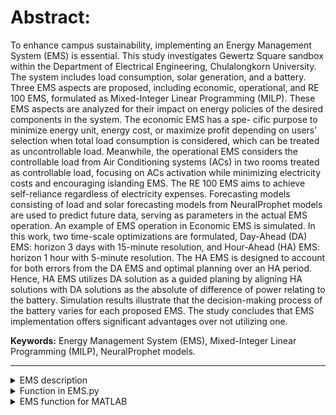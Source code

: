 # Abstract: 
To enhance campus sustainability, implementing an Energy Management System (EMS) is essential. This study investigates Gewertz Square sandbox within the Department of Electrical Engineering, Chulalongkorn University. The system includes load consumption, solar generation, and a battery. Three EMS aspects are proposed, including economic, operational, and RE 100 EMS, formulated as Mixed-Integer Linear Programming (MILP). These EMS aspects are analyzed for their impact on energy policies of the desired components in the system. The economic EMS has a spe- cific purpose to minimize energy unit, energy cost, or maximize profit depending on users’ selection when total load consumption is considered, which can be treated as uncontrollable load. Meanwhile, the operational EMS considers the controllable load from Air Conditioning systems (ACs) in two rooms treated as controllable load, focusing on ACs activation while minimizing electricity costs and encouraging islanding EMS. The RE 100 EMS aims to achieve self-reliance regardless of electricity expenses. Forecasting models consisting of load and solar forecasting models from NeuralProphet models are used to predict future data, serving as parameters in the actual EMS operation. An example of EMS operation in Economic EMS is simulated. In this work, two time-scale optimizations are formulated, Day-Ahead (DA) EMS: horizon 3 days with 15-minute resolution, and Hour-Ahead (HA) EMS: horizon 1 hour with 5-minute resolution. The HA EMS is designed to account for both errors from the DA EMS and optimal planning over an HA period. Hence, HA EMS utilizes DA solution as a guided planing by aligning HA solutions with DA solutions as the absolute of difference of power relating to the battery. Simulation results illustrate that the decision-making process of the battery varies for each proposed EMS. The study concludes that EMS implementation offers significant advantages over not utilizing one.

**Keywords:** 
Energy Management System (EMS), Mixed-Integer Linear Programming (MILP), NeuralProphet models.

---

<details>
<summary>EMS description</summary>

| General parameter  | Unit |
| ------------- | ------------- |
| Resolution  | Minute |
| Horizon  | Minute |
| Buy rate  | THB/kWh |
| Sell rate*  | THB/kWh |
| Start_date* | No unit |
| PV | kW |
| PL | kW |


| Battery parameter  | Unit |
| ------------- | ------------- |
| Actual capacity  | kWh |
| Charge efficiency  | - |
| Discharge efficiency  | - |
| Charge rate | kW |
| Discharge rate | kW |
| min | % |
| initial | % |
| max  | % |


| AC parameter  | Unit |
| ------------- | ------------- |
| ACschedule*  | No unit |
| Puload* | kW |
| encourage_weight | THB |
| Paclab_rate | kW |
| Pacstudent_rate | kW |

Note : Start_date is in YYYY-MM-DD HH:MM:SS which must be converted using pd.to_datetime  <br />
       Buy/Sell rate is obtained from getBuySellrate <br />
       ACschedule rate is obtained from getSchedule <br />
       for Puload, currently, we used min() to extract uload from PL. 
</details>
<details>
<summary>Function in EMS.py</summary>
  
`getBuySellrate(Resolution,Horizon,TOU_CHOICE,start_time=datetime.timedelta(minutes=0))` <br />
 Parameters  <br />
 **Resolution** : integer <br />
 Time gap between each point of solution (Time resolution) <br />
 **Horizon** : integer <br />
 Optimization horizon
 **TOU_CHOICE** : str (choose either 'smart' or 'THcurrent') <br />
 The choice of TOU in which the function generate  <br />
 **start_time** : datetime.timedelta obj. <br />
 The number of minutes past from 00:00. It must be integer multiple of resolution. For example, if the resolution is 15 minute, then 5,10 are not allowed. <br />
 **Return** : DataFrame <br />
 Dataframe consists of 'time','buy', and 'sell' column which are buy and sell rate at the 'time'. <br />
 `getSchedule(start_date,Horizon,Resolution)` <br />
 Parameters  <br />
 **start_date** : datetime.datetime obj. <br />
 First point of datetime column <br />
 **Horizon** : integer <br />
 Optimization horizon <br />
 **Resolution** : integer <br />
 Time gap between each point of solution (Time resolution) <br />
 **Return** : DataFrame <br />
 DataFrame consists of 'datetime' and 'status' columns. The 'status' column is binary variable which 1 mean to use AC <br />
 ```
       # PARAMETER DICT FOR ECONOMIC AND RE EMS
       PARAM = {}
       # add length check with res & horizon
       PARAM['Horizon'] = 4*24*60        # horizon to optimize (min)
       PARAM['Resolution'] = 15    # sampling period(min)
       PARAM['PV_capacity'] = 50   # (kw) PV sizing for this EMS
       TOU = getBuySellrate(Resolution=PARAM['Resolution'],
                                           Horizon=PARAM['Horizon'],
                                           TOU_CHOICE='THcurrent',
                                           start_time=datetime.timedelta(minutes=0))
       PARAM['Buy_rate'] = TOU['buy'].to_numpy()
       PARAM['Sell_rate'] = TOU['sell'].to_numpy()
       PARAM['Start_date'] =  pd.to_datetime('2023-04-18 00:00:00')
       PARAM['battery'] = {}
       PARAM['battery']['charge_effiency'] = [0.95,0.95];              #  bes charge eff
       PARAM['battery']['discharge_effiency'] = [0.95*0.93,0.95*0.93]; #  bes discharge eff note inverter eff 0.93-0.96
       PARAM['battery']['discharge_rate'] = [30,30]; # kW max discharge rate
       PARAM['battery']['charge_rate'] = [30,30]; # kW max charge rate
       PARAM['battery']['actual_capacity'] = [125,125]; # kWh soc_capacity 
       PARAM['battery']['initial'] = [50,50]; # userdefined int 0-100 %
       PARAM['battery']['min'] = [20,20]; #min soc userdefined int 0-100 %
       PARAM['battery']['max'] = [80,80]; #max soc userdefined int 0-100 %
       PARAM['battery']['num_batt'] = len(PARAM['battery']['actual_capacity'])
       PARAM['PV'] = pv_data[ (pv_data['datetime'] >= PARAM['Start_date']) & (pv_data['datetime'] < PARAM['Start_date'] + pd.Timedelta(minutes=PARAM['Horizon'])) ]['Ptot (kW)'].to_numpy().flatten()
       PARAM['PL'] = load_data[ (load_data['datetime'] >= PARAM['Start_date']) & (load_data['datetime'] < PARAM['Start_date'] + pd.Timedelta(minutes=PARAM['Horizon']))]['Ptot (kW)'].to_numpy().flatten() 
 ```
 ```
       # PARAMETER DICT FOR AC EMS
       PARAM = {}
       # add length check with res & horizon
       PARAM['Horizon'] = 4*24*60        # horizon to optimize (min)
       PARAM['Resolution'] = 15    # sampling period(min)
       PARAM['PV_capacity'] = 50   # (kw) PV sizing for this EMS
       TOU = getBuySellrate(Resolution=PARAM['Resolution'],
                                           Horizon=PARAM['Horizon'],
                                           TOU_CHOICE='THcurrent',
                                           start_time=datetime.timedelta(minutes=0))
       PARAM['Buy_rate'] = TOU['buy'].to_numpy()
       PARAM['Sell_rate'] = TOU['sell'].to_numpy()
       PARAM['Start_date'] =  pd.to_datetime('2023-04-18 00:00:00')
       PARAM['battery'] = {}
       PARAM['battery']['charge_effiency'] = [0.95,0.95];              #  bes charge eff
       PARAM['battery']['discharge_effiency'] = [0.95*0.93,0.95*0.93]; #  bes discharge eff note inverter eff 0.93-0.96
       PARAM['battery']['discharge_rate'] = [30,30]; # kW max discharge rate
       PARAM['battery']['charge_rate'] = [30,30]; # kW max charge rate
       PARAM['battery']['actual_capacity'] = [125,125]; # kWh soc_capacity 
       PARAM['battery']['initial'] = [50,50]; # userdefined int 0-100 %
       PARAM['battery']['min'] = [20,20]; #min soc userdefined int 0-100 %
       PARAM['battery']['max'] = [80,80]; #max soc userdefined int 0-100 %
       PARAM['battery']['num_batt'] = len(PARAM['battery']['actual_capacity'])
       PARAM['PV'] = pv_data[ (pv_data['datetime'] >= PARAM['Start_date']) & (pv_data['datetime'] < PARAM['Start_date'] + pd.Timedelta(minutes=PARAM['Horizon'])) ]['Ptot (kW)'].to_numpy().flatten()
       PARAM['PL'] = load_data[ (load_data['datetime'] >= PARAM['Start_date']) & (load_data['datetime'] < PARAM['Start_date'] + pd.Timedelta(minutes=PARAM['Horizon']))]['Ptot (kW)'].to_numpy().flatten() 
       PARAM['AClab'] = {}
       PARAM['ACstudent'] = {}
       PARAM['AClab']['encourage_weight'] = 5 # (THB) weight for encourage lab ac usage
       PARAM['ACstudent']['encourage_weight'] = 2 #  (THB) weight for encourage student ac usage
       PARAM['AClab']['Paclab_rate'] = 3.71*3 # (kw) air conditioner input Power for lab
       PARAM['ACstudent']['Pacstudent_rate'] = 1.49*2 + 1.82*2 # (kw) air conditioner input Power for lab
       PARAM['Puload'] = PARAM['PL'].min() # (kW) power of uncontrollable load
       schedule = getSchedule(PARAM['Start_date'],PARAM['Horizon'],PARAM['Resolution'])
       PARAM['ACschedule']= schedule['status'].to_numpy() # schedule for AC
 ```
 
 `EMS_econ_opt(PARAM,energyfromgrid=0,energycost=0,profit=0,multibatt=1,chargebatt=0,smoothcharge=0)`
 Parameters  <br />
 **PARAM** : dict <br />
 Dictionary consists of parameters as shown above. See more example in demo. <br />
 Note : PV, PL, Buy_rate, Sell_rate must be numpy object and battery parameters must be list of length n (n is the number of batteries). <br />
 **energyfromgrid,energycost,profit** : int,float  <br />
 The weight for Jcost. Only one of these weight can be positive at a time, otherwise, the exception is raised.  <br />
 Note : when using `energyfromgrid`, TOU is not needed. <br />
 **multibatt,chargebatt,smoothcharge** : int,float  <br />
 The weight for Jbatt.   <br />
 **Return** : DataFrame <br />
 The solution is in pandas dataframe format. The dataframe consists of 'datetime','PARAM_PV','PARAM_PL' and all other variables use in optimization problem. <br />
 `EMS_AC_opt(PARAM,energycost=0,multibatt=1,chargebatt=0,smoothcharge=0)`  <br />
 Parameters  <br />
 **PARAM** : dict <br />
 Dictionary consists of parameters as shown above. See more example in demo. <br />
 **energycost** : int,float <br />
 The weight for buying energy from grid objective. If it is 0, then the problem is islanding. <br />
 Note : when islanding, TOU is not needed. <br />
 **multibatt,chargebatt,smoothcharge** : int,float  <br />
 The weight for Jbatt.   <br />
 **Return** : DataFrame <br />
 The solution is in pandas dataframe format. The dataframe consists of 'datetime','PARAM_PV','Puload' and all other variables use in optimization problem. <br />
 `EMS_RE_opt(PARAM,multibatt=1,chargebatt=0,smoothcharge=0)`
 Parameters  <br />
 **PARAM** : dict <br />
 Dictionary consists of parameters as shown above. See more example in demo. <br />
 **multibatt,chargebatt,smoothcharge** : int,float  <br />
 The weight for Jbatt.   <br />
 **Return** : DataFrame <br />
 The solution is in pandas dataframe format. The dataframe consists of 'datetime','PARAM_PV','PARAM_PL' and all other variables use in optimization problem. <br />
 `EMS_energycost_plot(PARAM,sol)`  <br />
 Parameters  <br />
 **PARAM** : dict <br />
 Dictionary consists of parameters as shown above. See more example in demo. <br />
 **sol** : DataFrame <br />
 Solution dataframe obtained from `EMS_econ_opt` when `energycost > 0` <br />
 **Return** : matplotlib figure <br />
 The figure object from matplotlib which plot solution and can be later save using `fig.savefig(path,bbox_inches='tight')` <br />
 `EMS_profit_plot(PARAM,sol)`  <br />
 Parameters  <br />
 **PARAM** : dict <br />
 Dictionary consists of parameters as shown above. See more example in demo. <br />
 **sol** : DataFrame <br />
 Solution dataframe obtained from `EMS_econ_opt` when `profit > 0` <br />
 **Return** : matplotlib figure <br />
 The figure object from matplotlib which plot solution and can be later save using `fig.savefig(path,bbox_inches='tight')` <br />
 `EMS_energyfromgrid_plot(PARAM,sol)`   <br />
 Parameters  <br />
 **PARAM** : dict <br />
 Dictionary consists of parameters as shown above. See more example in demo. <br />
 **sol** : DataFrame <br />
 Solution dataframe obtained from `EMS_econ_opt` when `energyfromgrid > 0` <br />
 **Return** : matplotlib figure <br />
 The figure object from matplotlib which plot solution and can be later save using `fig.savefig(path,bbox_inches='tight')` <br />
 `EMS_AC_plot(PARAM,sol)`  <br />
 Parameters  <br />
 **PARAM** : dict <br />
 Dictionary consists of parameters as shown above. See more example in demo. <br />
 **sol** : DataFrame <br />
 Solution dataframe obtained from `EMS_AC_opt` <br />
 **Return** : matplotlib figure <br />
 The figure object from matplotlib which plot solution and can be later save using `fig.savefig(path,bbox_inches='tight')` <br />
 `EMS_RE_plot(PARAM,sol)`   <br />
  Parameters  <br />
 **PARAM** : dict <br />
 Dictionary consists of parameters as shown above. See more example in demo. <br />
 **sol** : DataFrame <br />
 Solution dataframe obtained from `EMS_RE_opt` <br />
 **Return** : matplotlib figure <br />
 The figure object from matplotlib which plot solution and can be later save using `fig.savefig(path,bbox_inches='tight')` <br />
</details>

<details>
<summary>EMS function for MATLAB</summary>
       
`[Buy_rate,Sell_rate] = getBuySellrate(start_date,resolution,time_horizon,TOU_CHOICE)`
 Parameters  <br />
 **start_date** : datetime object  <br />
 start time of optimization. For example, "2023-05-13 05:00:00"  <br />
 **resolution** : integer <br />
 Time gap between each point of solution (Time resolution) <br />
 **time_horizon** : integer <br />
 Optimization horizon <br />
 **TOU_CHOICE** : str (choose either 'smart' or 'THcurrent') <br />
 The choice of TOU in which the function generate  <br />
 
 **Return** : vector <br />
 Buy_rate, Sell_rate in interested period  [start_date,start_date + time_horizon) <br />
 `function [PL,PV] = get_load_and_pv_data(load_data,pv_data,start_date,time_horizon, desired_PVcapacity)`
 Parameters  <br />
 **load_data** : datetime object  <br />
 Table of historical load consumption <br />
 **pv_data** : integer <br />
 Table of historical solar generation <br />
 **start_date** : datetime object  <br />
 start time of optimization. For example, "2023-05-13 05:00:00"  <br />
 **time_horizon** : integer <br />
 Optimization horizon <br />
 **desired_PVcapacity** : Real number <br />
 The size of PV <br />
 **Return** : vector <br />
 PL, PV in interested period  [start_date,start_date + time_horizon) <br />
 
 **Return** : vector <br />
 Buy_rate, Sell_rate in interested period  [start_date,start_date + time_horizon) <br />
       
       ```%   PARAMETER FOR ECON and RE EMS
              ---- get load&pv data and buy&sell rate ----
              [PARAM.PL,PARAM.PV] = get_load_and_pv_data(load_data,pv_data,start_date, time_horizon, pv_capacity);
              [PARAM.Buy_rate,PARAM.Sell_rate] = getBuySellrate(start_date,resolution,time_horizon,TOU_CHOICE);
              
              % ---- save parameters ----
              PARAM.start_date  = start_date;
              PARAM.Resolution  = resolution;
              PARAM.Horizon     = time_horizon; 
              PARAM.PV_capacity = pv_capacity;
              PARAM.TOU_CHOICE  = TOU_CHOICE;
              PARAM.weight_energyfromgrid = 0;
              PARAM.weight_energycost = 1;
              PARAM.weight_profit = 0;
              PARAM.weight_multibatt = 1;
              PARAM.weight_chargebatt = 1;
              PARAM.weight_smoothcharge  = 2;   
              % Battery parameters
              PARAM.battery.charge_effiency = [0.95 0.95]; %bes charge eff
              PARAM.battery.discharge_effiency = [0.95*0.93 0.95*0.93]; %  bes discharge eff note inverter eff 0.93-0.96
              PARAM.battery.discharge_rate = [30 30]; % kW max discharge rate
              PARAM.battery.charge_rate = [30 30]; % kW max charge rate
              PARAM.battery.actual_capacity = [125 125]; % kWh soc_capacity 
              PARAM.battery.initial = [50 50]; % userdefined int 0-100 %
              PARAM.battery.min = [20 20]; %min soc userdefined int 0-100 %
              PARAM.battery.max = [80 80]; %max soc userdefined int 0-100 %
              %end of batt
              
              PARAM.battery.num_batt = length(PARAM.battery.actual_capacity);
       ```
       ```    PARAMETER FOR AC EMS
              % ---- get load&pv data and buy&sell rate ----
              [PARAM.PL,PARAM.PV] = get_load_and_pv_data(load_data,pv_data,start_date, time_horizon, pv_capacity);
              [PARAM.Buy_rate,PARAM.Sell_rate] = getBuySellrate(start_date,resolution,time_horizon,TOU_CHOICE);
              
              % ---- save parameters ----
              PARAM.start_date  = start_date;
              PARAM.Resolution  = resolution;
              PARAM.Horizon     = time_horizon; 
              PARAM.PV_capacity = pv_capacity;
              PARAM.TOU_CHOICE  = TOU_CHOICE;
              % ----- weight for each objective if weight_energycost = 0 then it is islanding;
              PARAM.weight_energycost = 0;
              PARAM.weight_multibatt = 1;
              PARAM.weight_chargebatt = 1;
              PARAM.weight_smoothcharge  = 0.3; 
              %parameter part
              % battery(s)
              PARAM.battery.charge_effiency = [0.95 0.95]; %bes charge eff
              PARAM.battery.discharge_effiency = [0.95*0.93 0.95*0.93]; %  bes discharge eff note inverter eff 0.93-0.96
              PARAM.battery.discharge_rate = [30 30]; % kW max discharge rate
              PARAM.battery.charge_rate = [30 30]; % kW max charge rate
              PARAM.battery.actual_capacity = [125 125]; % kWh soc_capacity 
              PARAM.battery.initial = [50 50]; % userdefined int 0-100 %
              PARAM.battery.min = [20 20]; %min soc userdefined int 0-100 %
              PARAM.battery.max = [80 80]; %max soc userdefined int 0-100 %
              PARAM.battery.num_batt = length(PARAM.battery.actual_capacity);
              % AC parameters
              PARAM.AClab.encourage_weight = 5; %(THB) weight for encourage lab ac usage
              PARAM.ACstudent.encourage_weight = 2; %(THB) weight for encourage student ac usage
              PARAM.AClab.Paclab_rate = 3.71*3; % (kw) air conditioner input Power for lab
              PARAM.ACstudent.Pacstudent_rate = 1.49*2 + 1.82*2; % (kw) air conditioner input Power for lab
              PARAM.Puload = min(PARAM.PL) ;% (kW) power of uncontrollable load
              
              
              % end of parameter part
       ```

`function sol = ems_econ_opt(PARAM)`    <br />
Parameters  <br />
**PARAM** : MATLAB struct <br />
MATLAB structure object consists of parameters as shown above. See more example in ems_econ_main.m. <br />
**Return** : MATLAB struct <br />
MATLAB structure object consists of input PARAM struct and solution return form intlinprog function <br />
`function sol = EMS_AC_opt(PARAM)`     <br />
Parameters  <br />
**PARAM** :  MATLAB struct <br />
MATLAB structure object consists of parameters as shown above. See more example in ems_AC_main.m. <br />
**Return** : MATLAB struct <br />
MATLAB structure object consists of input PARAM struct and solution return form intlinprog function <br />
`function sol = EMS_RE_opt(PARAM)`     <br />
Parameters  <br />
**PARAM** :  MATLAB struct <br />
MATLAB structure object consists of parameters as shown above. See more example in ems_RE_main.m. <br />
**Return** : MATLAB struct <br />
MATLAB structure object consists of input PARAM struct and solution return form intlinprog function <br />
**NOTE** : For MATLAB, All parameters are included in solution structure object. <br />
`function [f,t] = EMS_energycost_plot(sol)`
Parameters  <br />
**sol** :  MATLAB struct <br />
Solution struct obtained from ems_econ_opt when using **energycost** as cost function. <br />
`function [f,t] = EMS_energyfromgrid_plot(sol)`
Parameters  <br />
**sol** :  MATLAB struct <br />
Solution struct obtained from ems_econ_opt when using **energyfromgrid** as cost function. <br />
`function [f,t] = EMS_profit_plot(sol)`
Parameters  <br />
**sol** :  MATLAB struct <br />
Solution struct obtained from ems_econ_opt when using **profit** as cost function. <br />
`function [f,t] = EMS_AC_plot(sol)`
Parameters  <br />
**sol** :  MATLAB struct <br />
Solution struct obtained from ems_AC_opt. <br />
`function [f,t] = EMS_RE_plot(sol)`
Parameters  <br />
**sol** :  MATLAB struct <br />
Solution struct obtained from ems_RE_opt. <br />

**Return from plot function** <br />
**f**   : MATLAB figure <br />
Figure contained plotted solution.  <br />
**t**   : MATLAB tiledlayout <br />
Tiledlayout object used for plotted in figure <br />



       
</details>



